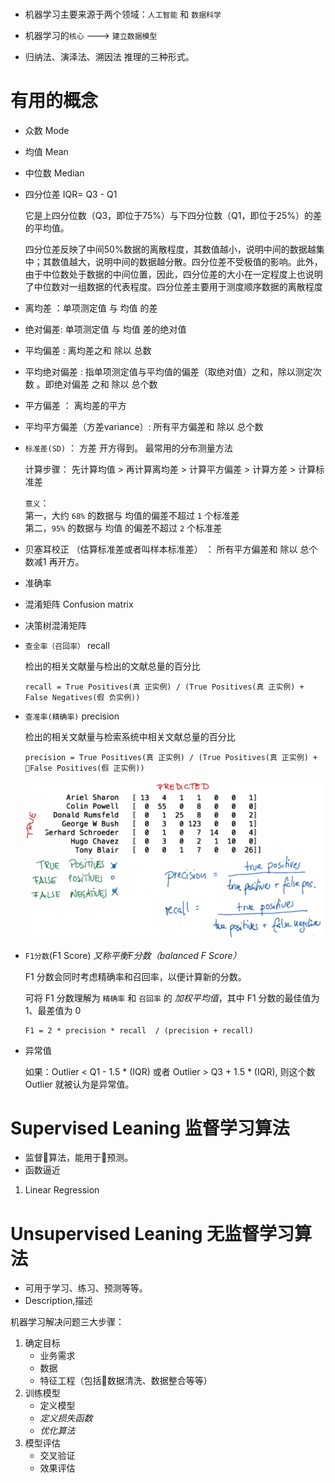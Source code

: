 <link rel="stylesheet" href="https://cdnjs.cloudflare.com/ajax/libs/KaTeX/0.5.1/katex.min.css">

#
- 机器学习主要来源于两个领域：`人工智能` 和 `数据科学`
- 机器学习的`核心` ---> `建立数据模型`

- 归纳法、演泽法、溯因法 推理的三种形式。


# 有用的概念

- 众数 Mode

- 均值 Mean

- 中位数 Median

- 四分位差 IQR= Q3 - Q1

    它是上四分位数（Q3，即位于75%）与下四分位数（Q1，即位于25%）的差的平均值。


    四分位差反映了中间50%数据的离散程度，其数值越小，说明中间的数据越集中；其数值越大，说明中间的数据越分散。四分位差不受极值的影响。此外，由于中位数处于数据的中间位置，因此，四分位差的大小在一定程度上也说明了中位数对一组数据的代表程度。四分位差主要用于测度顺序数据的离散程度

- 离均差 ：单项测定值 与 均值 的差

- 绝对偏差: 单项测定值 与 均值 差的绝对值

- 平均偏差 : 离均差之和 除以 总数

- 平均绝对偏差 : 指单项测定值与平均值的偏差（取绝对值）之和，除以测定次数 。即绝对偏差 之和 除以 总个数

- 平方偏差 ： 离均差的平方

- 平均平方偏差（方差variance）: 所有平方偏差和 除以 总个数

- `标准差(SD)` ： 方差 开方得到。 最常用的分布测量方法

    计算步骤： 先计算均值 > 再计算离均差 >  计算平方偏差 >  计算方差 > 计算标准差

    `意义`：     
        第一，大约 `68%` 的数据与 均值的偏差不超过 `1` 个标准差        
        第二，`95%` 的数据与 均值 的偏差不超过 `2` 个标准差

- 贝塞耳校正 （估算标准差或者叫样本标准差） ： 所有平方偏差和 除以 总个数减1 再开方。

- 准确率

- 混淆矩阵 Confusion matrix

- 决策树混淆矩阵

- `查全率（召回率）` recall 

    检出的相关文献量与检出的文献总量的百分比
    ```
    recall = True Positives(真 正实例) / (True Positives(真 正实例) + False Negatives(假 负实例))
    ```
    
- `查准率(精确率)` precision

    检出的相关文献量与检索系统中相关文献总量的百分比
    ```
    precision = True Positives(真 正实例) / (True Positives(真 正实例) + False Positives(假 正实例))
    ```
    ![](./images/recall_precision.png)

- `F1分数`(F1 Score) *又称平衡F分数（balanced F Score）*

    F1 分数会同时考虑精确率和召回率，以便计算新的分数。

    可将 F1 分数理解为 `精确率` 和 `召回率` 的 *加权平均值*，其中 F1 分数的最佳值为 1、最差值为 0

    ```
    F1 = 2 * precision * recall  / (precision + recall)
    ```

- 异常值

    如果：Outlier < Q1 - 1.5 * (IQR) 或者 Outlier > Q3 + 1.5 * (IQR), 则这个数 Outlier 就被认为是异常值。

# Supervised Leaning 监督学习算法
- 监督算法，能用于预测。
- 函数逼近
1. Linear Regression


# Unsupervised Leaning 无监督学习算法
- 可用于学习、练习、预测等等。
- Description,描述


机器学习解决问题三大步骤：
1. 确定目标
    + 业务需求
    + 数据
    + 特征工程（包括数据清洗、数据整合等等）
2. 训练模型
    + 定义模型
    + *定义损失函数*
    + *优化算法*
3. 模型评估
    + 交叉验证
    + 效果评估 
